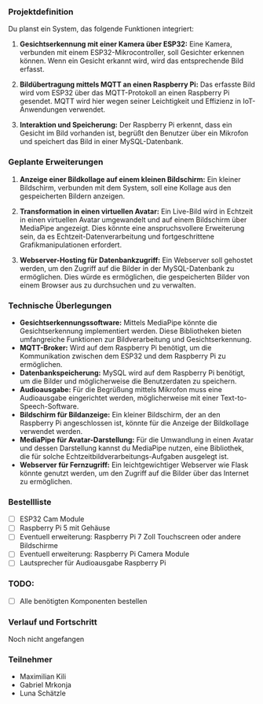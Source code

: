 ### Projektdefinition
Du planst ein System, das folgende Funktionen integriert:

1. **Gesichtserkennung mit einer Kamera über ESP32:** Eine Kamera, verbunden mit einem ESP32-Mikrocontroller, soll Gesichter erkennen können. Wenn ein Gesicht erkannt wird, wird das entsprechende Bild erfasst.

2. **Bildübertragung mittels MQTT an einen Raspberry Pi:** Das erfasste Bild wird vom ESP32 über das MQTT-Protokoll an einen Raspberry Pi gesendet. MQTT wird hier wegen seiner Leichtigkeit und Effizienz in IoT-Anwendungen verwendet.

3. **Interaktion und Speicherung:** Der Raspberry Pi erkennt, dass ein Gesicht im Bild vorhanden ist, begrüßt den Benutzer über ein Mikrofon und speichert das Bild in einer MySQL-Datenbank.

### Geplante Erweiterungen
1. **Anzeige einer Bildkollage auf einem kleinen Bildschirm:** Ein kleiner Bildschirm, verbunden mit dem System, soll eine Kollage aus den gespeicherten Bildern anzeigen.

2. **Transformation in einen virtuellen Avatar:** Ein Live-Bild wird in Echtzeit in einen virtuellen Avatar umgewandelt und auf einem Bildschirm über MediaPipe angezeigt. Dies könnte eine anspruchsvollere Erweiterung sein, da es Echtzeit-Datenverarbeitung und fortgeschrittene Grafikmanipulationen erfordert.

3. **Webserver-Hosting für Datenbankzugriff:** Ein Webserver soll gehostet werden, um den Zugriff auf die Bilder in der MySQL-Datenbank zu ermöglichen. Dies würde es ermöglichen, die gespeicherten Bilder von einem Browser aus zu durchsuchen und zu verwalten.

### Technische Überlegungen
- **Gesichtserkennungssoftware:** Mittels MediaPipe könnte die Gesichtserkennung implementiert werden. Diese Bibliotheken bieten umfangreiche Funktionen zur Bildverarbeitung und Gesichtserkennung.
- **MQTT-Broker:** Wird auf dem Raspberry Pi benötigt, um die Kommunikation zwischen dem ESP32 und dem Raspberry Pi zu ermöglichen.
- **Datenbankspeicherung:** MySQL wird auf dem Raspberry Pi benötigt, um die Bilder und möglicherweise die Benutzerdaten zu speichern.
- **Audioausgabe:** Für die Begrüßung mittels Mikrofon muss eine Audioausgabe eingerichtet werden, möglicherweise mit einer Text-to-Speech-Software. 
- **Bildschirm für Bildanzeige:** Ein kleiner Bildschirm, der an den Raspberry Pi angeschlossen ist, könnte für die Anzeige der Bildkollage verwendet werden.
- **MediaPipe für Avatar-Darstellung:** Für die Umwandlung in einen Avatar und dessen Darstellung kannst du MediaPipe nutzen, eine Bibliothek, die für solche Echtzeitbildverarbeitungs-Aufgaben ausgelegt ist.
- **Webserver für Fernzugriff:** Ein leichtgewichtiger Webserver wie Flask könnte genutzt werden, um den Zugriff auf die Bilder über das Internet zu ermöglichen.

### Bestellliste
- [ ] ESP32 Cam Module
- [ ] Raspberry Pi 5 mit Gehäuse
- [ ] Eventuell erweiterung: Raspberry Pi 7 Zoll Touchscreen oder andere Bildschirme
- [ ] Eventuell erweiterung: Raspberry Pi Camera Module
- [ ] Lautsprecher für Audioausgabe Raspberry Pi
  
### TODO:
- [ ] Alle benötigten Komponenten bestellen


### Verlauf und Fortschritt
Noch nicht angefangen 

### Teilnehmer
- Maximilian Kili 
- Gabriel Mrkonja 
- Luna Schätzle 
